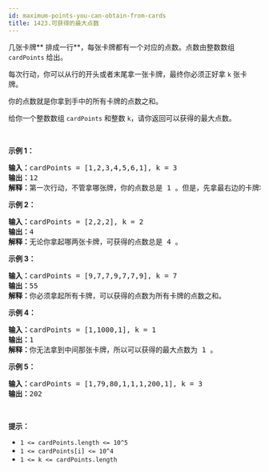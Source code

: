 ```yaml
---
id: maximum-points-you-can-obtain-from-cards
title: 1423.可获得的最大点数
---
```

几张卡牌** 排成一行**，每张卡牌都有一个对应的点数。点数由整数数组 <code>cardPoints</code> 给出。

每次行动，你可以从行的开头或者末尾拿一张卡牌，最终你必须正好拿 <code>k</code> 张卡牌。

你的点数就是你拿到手中的所有卡牌的点数之和。

给你一个整数数组 <code>cardPoints</code> 和整数 <code>k</code>，请你返回可以获得的最大点数。

 

**示例 1：**


<pre><strong>输入：</strong>cardPoints = [1,2,3,4,5,6,1], k = 3<br/><strong>输出：</strong>12<br/><strong>解释：</strong>第一次行动，不管拿哪张牌，你的点数总是 1 。但是，先拿最右边的卡牌将会最大化你的可获得点数。最优策略是拿右边的三张牌，最终点数为 1 + 6 + 5 = 12 。<br/></pre>

**示例 2：**


<pre><strong>输入：</strong>cardPoints = [2,2,2], k = 2<br/><strong>输出：</strong>4<br/><strong>解释：</strong>无论你拿起哪两张卡牌，可获得的点数总是 4 。<br/></pre>

**示例 3：**


<pre><strong>输入：</strong>cardPoints = [9,7,7,9,7,7,9], k = 7<br/><strong>输出：</strong>55<br/><strong>解释：</strong>你必须拿起所有卡牌，可以获得的点数为所有卡牌的点数之和。<br/></pre>

**示例 4：**


<pre><strong>输入：</strong>cardPoints = [1,1000,1], k = 1<br/><strong>输出：</strong>1<br/><strong>解释：</strong>你无法拿到中间那张卡牌，所以可以获得的最大点数为 1 。 <br/></pre>

**示例 5：**


<pre><strong>输入：</strong>cardPoints = [1,79,80,1,1,1,200,1], k = 3<br/><strong>输出：</strong>202<br/></pre>

 

**提示：**


- <code>1 &lt;= cardPoints.length &lt;= 10^5</code>
- <code>1 &lt;= cardPoints[i] &lt;= 10^4</code>
- <code>1 &lt;= k &lt;= cardPoints.length</code>
